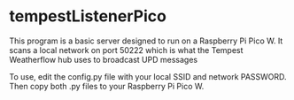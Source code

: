 # tempestListenerPico

This program is a basic server designed to run on a Raspberry Pi Pico W.  It scans a local network on port 50222 which is what the Tempest Weatherflow hub uses to broadcast UPD messages

To use, edit the config.py file with your local SSID and network PASSWORD.  Then copy both .py files to your Raspberry Pi Pico W.
